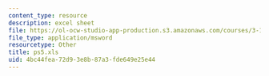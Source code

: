 ```yaml
---
content_type: resource
description: excel sheet
file: https://ol-ocw-studio-app-production.s3.amazonaws.com/courses/3-185-transport-phenomena-in-materials-engineering-fall-2003/4bc44fea72d93e8b87a3fde649e25e44_ps5.xls
file_type: application/msword
resourcetype: Other
title: ps5.xls
uid: 4bc44fea-72d9-3e8b-87a3-fde649e25e44
---
```

